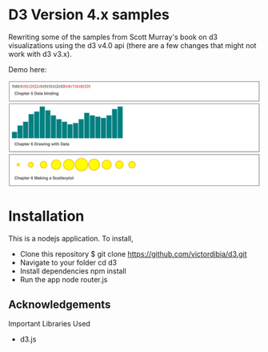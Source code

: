 
D3 Version 4.x samples
===================
Rewriting some of the samples from Scott Murray's book on d3 visualizations using the d3 v4.0 api (there are a few changes that might not work with d3 v3.x).

Demo here:

![](/img/sc.jpg?raw=true)

Installation
================
This is a nodejs application. To install,  
- Clone this repository
  $ git clone https://github.com/victordibia/d3.git
- Navigate to your folder
  cd d3
- Install dependencies
  npm install
- Run the app
  node router.js



Acknowledgements
-------------------------------------------------
Important Libraries Used
- d3.js
